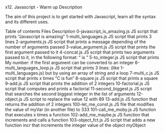 x12. Javascript - Warm up
Description

The aim of this project is to get started with Javascript, learn all the syntax and its different uses.

Table of contents
Files 	Description
0-javascript_is_amazing.js 	JS script that prints “Javascript is amazing”
1-multi_languages.js 	JS script that prints 3 lines
2-arguments.js 	JS script that prints a message depending of the number of arguments passed
3-value_argument.js 	JS script that prints the first argument passed to it
4-concat.js 	JS script that prints two arguments passed to it, in the following format: “ is ”
5-to_integer.js 	JS script that prints My number: if the first argument can be converted to an integer
6-multi_languages_loop.js 	JS script that prints 3 lines: (like 1-multi_languages.js) but by using an array of string and a loop
7-multi_c.js 	JS script that prints x times “C is fun”
8-square.js 	JS script that prints a square
9-add.js 	JS script that prints the addition of 2 integers
10-factorial.js 	JS script that computes and prints a factorial
11-second_biggest.js 	JS script that searches the second biggest integer in the list of arguments
12-object.js 	JS script to replace the value 12 with 89
13-add.js 	JS function that returns the addition of 2 integers
100-let_me_const.js 	JS file that modifies the value of myVar (in another file) to 333
101-call_me_moby.js 	JS function that executes x times a function
102-add_me_maybe.js 	JS function that increments and calls a function
103-object_fct.js 	JS script that adds a new function incr that increments the integer value of the object myObject

